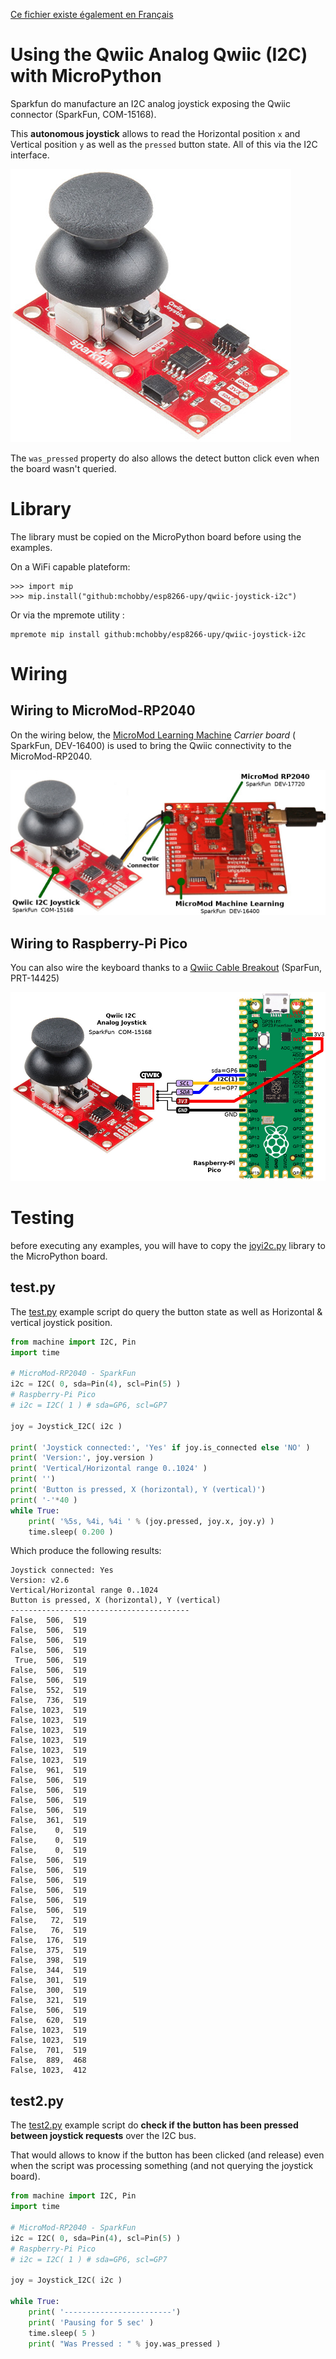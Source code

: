 [Ce fichier existe également en Français](readme.md)

# Using the Qwiic Analog Qwiic (I2C) with MicroPython

Sparkfun do manufacture an I2C analog joystick exposing the Qwiic connector (SparkFun, COM-15168).

This __autonomous joystick__  allows to read the Horizontal position `x` and Vertical position `y` as well as the `pressed` button state. All of this via the I2C interface.

![SparkFun Qwiic I2C Joystick](docs/_static/Joystick-Qwiic.jpg)

The `was_pressed` property do also allows the detect button click even when the board wasn't queried.


# Library

The library must be copied on the MicroPython board before using the examples.

On a WiFi capable plateform:

```
>>> import mip
>>> mip.install("github:mchobby/esp8266-upy/qwiic-joystick-i2c")
```

Or via the mpremote utility :

```
mpremote mip install github:mchobby/esp8266-upy/qwiic-joystick-i2c
```

# Wiring

## Wiring to MicroMod-RP2040

On the wiring below, the [MicroMod Learning Machine](https://www.sparkfun.com/products/16400) _Carrier board_ ( SparkFun,  DEV-16400) is used to bring the Qwiic connectivity to the MicroMod-RP2040.

![Qwiic Joystick to MicroMod RP2040](docs/_static/joystick-to-micromod-rp2040.jpg)

## Wiring to Raspberry-Pi Pico

You can also wire the keyboard thanks to a [Qwiic Cable Breakout](https://www.sparkfun.com/products/14425) (SparFun, PRT-14425)

![Qwiic Joystick to Raspberry-Pi Pico](docs/_static/joystick-to-pico.jpg)

# Testing

before executing any examples, you will have to copy the [joyi2c.py](lib/joyi2c.py) library to the MicroPython board.

## test.py

The [test.py](examples/test.py) example script do query the button state as well as Horizontal & vertical joystick position.

``` python
from machine import I2C, Pin
import time

# MicroMod-RP2040 - SparkFun
i2c = I2C( 0, sda=Pin(4), scl=Pin(5) )
# Raspberry-Pi Pico
# i2c = I2C( 1 ) # sda=GP6, scl=GP7

joy = Joystick_I2C( i2c )

print( 'Joystick connected:', 'Yes' if joy.is_connected else 'NO' )
print( 'Version:', joy.version )
print( 'Vertical/Horizontal range 0..1024' )
print( '')
print( 'Button is pressed, X (horizontal), Y (vertical)')
print( '-'*40 )
while True:
	print( '%5s, %4i, %4i ' % (joy.pressed, joy.x, joy.y) )
	time.sleep( 0.200 )
```

Which produce the following results:

```
Joystick connected: Yes
Version: v2.6
Vertical/Horizontal range 0..1024
Button is pressed, X (horizontal), Y (vertical)
----------------------------------------
False,  506,  519
False,  506,  519
False,  506,  519
False,  506,  519
 True,  506,  519
False,  506,  519
False,  506,  519
False,  552,  519
False,  736,  519
False, 1023,  519
False, 1023,  519
False, 1023,  519
False, 1023,  519
False, 1023,  519
False, 1023,  519
False,  961,  519
False,  506,  519
False,  506,  519
False,  506,  519
False,  506,  519
False,  361,  519
False,    0,  519
False,    0,  519
False,    0,  519
False,  506,  519
False,  506,  519
False,  506,  519
False,  506,  519
False,  506,  519
False,  506,  519
False,   72,  519
False,   76,  519
False,  176,  519
False,  375,  519
False,  398,  519
False,  344,  519
False,  301,  519
False,  300,  519
False,  321,  519
False,  506,  519
False,  620,  519
False, 1023,  519
False, 1023,  519
False,  701,  519
False,  889,  468
False, 1023,  412
```

## test2.py

The [test2.py](examples/test2.py) example script do __check if the button has been pressed between joystick requests__ over the I2C bus.

That would allows to know if the button has been clicked (and release) even when the script was processing something (and not querying the joystick board).

``` python
from machine import I2C, Pin
import time

# MicroMod-RP2040 - SparkFun
i2c = I2C( 0, sda=Pin(4), scl=Pin(5) )
# Raspberry-Pi Pico
# i2c = I2C( 1 ) # sda=GP6, scl=GP7

joy = Joystick_I2C( i2c )

while True:
	print( '------------------------')
	print( 'Pausing for 5 sec' )
	time.sleep( 5 )
	print( "Was Pressed : " % joy.was_pressed )
```
